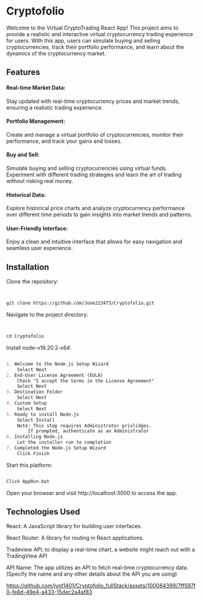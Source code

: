 # Cryptofolio

Welcome to the Virtual CryptoTrading React App! This project aims to provide a realistic and interactive virtual cryptocurrency trading experience for users. With this app, users can simulate buying and selling cryptocurrencies, track their portfolio performance, and learn about the dynamics of the cryptocurrency market.

## Features
#### Real-time Market Data: 
Stay updated with real-time cryptocurrency prices and market trends, ensuring a realistic trading experience.

#### Portfolio Management: 
Create and manage a virtual portfolio of cryptocurrencies, monitor their performance, and track your gains and losses.

#### Buy and Sell: 
Simulate buying and selling cryptocurrencies using virtual funds. Experiment with different trading strategies and learn the art of trading without risking real money.

#### Historical Data: 
Explore historical price charts and analyze cryptocurrency performance over different time periods to gain insights into market trends and patterns.

#### User-Friendly Interface: 
Enjoy a clean and intuitive interface that allows for easy navigation and seamless user experience.

## Installation
Clone the repository:


```markdown


git clone https://github.com/Jone223473/Cryptofolio.git
```
Navigate to the project directory:
```markdown


cd Cryptofolio
```
Install node-v16.20.2-x64:
```markdown

1. Welcome to the Node.js Setup Wizard
    Select Next
2. End-User License Agreement (EULA)
    Check "I accept the terms in the License Agreement"
    Select Next
3. Destination Folder
    Select Next
4. Custom Setup
    Select Next
5. Ready to install Node.js
    Select Install
    Note: This step requires Administrator privlidges.
        If prompted, authenticate as an Administrator
6. Installing Node.js
    Let the installer run to completion
7. Completed the Node.js Setup Wizard
    Click Finish
```
Start this platform:
```markdown

Click AppRun.bat
```
Open your browser and visit http://localhost:3000 to access the app.

## Technologies Used
React: A JavaScript library for building user interfaces.


React Router: A library for routing in React applications.

Tradeview API: to display a real-time chart, a website might reach out with a TradingView API 

API Name: The app utilizes an API to fetch real-time cryptocurrency data. (Specify the name and any other details about the API you are using)



https://github.com/jynt1401/Cryptofolio_fullStack/assets/100084399/7ff597f0-fe8d-49e4-a433-15dec2a4af83



